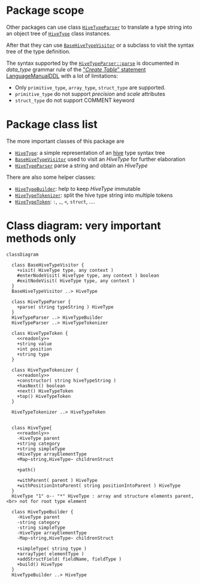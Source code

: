 # Package scope

Other packages can use class [```HiveTypeParser```](./HiveTypeParser.js) to translate a 
type string into an object tree of [```HiveType```](./HiveType.js) class instances.

After that they can use [```BaseHiveTypeVisitor```](./BaseHiveTypeVisitor.js) or a subclass 
to visit the syntax tree of the type definition.

The syntax supported by the [```HiveTypeParser::parse```](./HiveTypeParser.js#8)<!-- ./HiveTypeParser.js::parse-->
is documented in _data_type_ grammar rule of the 
["_Create Table_" statement LanguageManualDDL](https://cwiki.apache.org/confluence/pages/viewpage.action?pageId=27362034#LanguageManualDDL-CreateTable)
with a lot of limitations:
- Only ```primitive_type```, ```array_type```, ```struct_type``` are supported.
- ```primitive_type``` do not support _precision_ and _scale_ attributes
- ```struct_type``` do not support COMMENT keyword


# Package class list
The more important classes of this package are
- [```HiveType```](./HiveType.js): a simple representation of an [hive](https://hive.apache.org/) 
  type syntax tree
- [```BaseHiveTypeVisitor```](./BaseHiveTypeVisitor.js) used to visit an _HiveType_ for further elaboration
- [```HiveTypeParser```](./HiveTypeParser.js) parse a string and obtain an _HiveType_

There are also some helper classes:
- [```HiveTypeBuilder```](./HiveTypeBuilder.js): help to keep _HiveType_ immutable
- [```HiveTypeTokenizer```](./HiveTypeTokenizer.js): split the hive type string into multiple tokens
- [```HiveTypeToken```](./HiveTypeToken.js): ```:```, ```,```, ```<```, ```struct```, ....


# Class diagram: very important methods only

```mermaid
classDiagram
  
  class BaseHiveTypeVisitor {
    +visit( HiveType type, any context )
    #enterNodeVisit( HiveType type, any context ) boolean
    #exitNodeVisit( HiveType type, any context )
  }
  BaseHiveTypeVisitor ..> HiveType

  class HiveTypeParser {
    +parse( string typeString ) HiveType
  }
  HiveTypeParser ..> HiveTypeBuilder
  HiveTypeParser ..> HiveTypeTokenizer

  class HiveTypeToken {
    <<readonly>>
    +string value 
    +int position
    +string type
  }

  class HiveTypeTokenizer {
    <<readonly>>
    +constructor( string hiveTypeString )
    +hasNext() boolean
    +next() HiveTypeToken
    +top() HiveTypeToken
  }

  HiveTypeTokenizer ..> HiveTypeToken
  

  class HiveType{
    <<readonly>>
    -HiveType parent
    +string category
    +string simpleType
    +HiveType arrayElementType
    +Map~string,HiveType~ childrenStruct

    +path()

    +withParent( parent ) HiveType
    +withPositionIntoParent( string positionIntoParent ) HiveType
  }
  HiveType "1" o-- "*" HiveType : array and structure elements parent,<br> not for root type element

  class HiveTypeBuilder {
    -HiveType parent
    -string category
    -string simpleType
    -HiveType arrayElementType
    -Map~string,HiveType~ childrenStruct
    
    +simpleType( string type )
    +arrayType( elementType )
    +addStructField( fieldName, fieldType )
    +build() HiveType
  }
  HiveTypeBuilder ..> HiveType
  
```